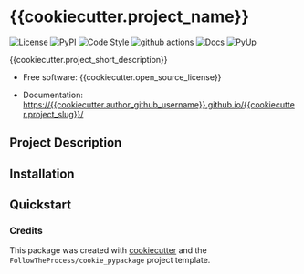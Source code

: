 # {{cookiecutter.project_name}}

[![License](https://img.shields.io/badge/License-{{cookiecutter.open_source_license}}-green)](https://github.com/{{cookiecutter.author_github_username}}/{{cookiecutter.project_slug}})
[![PyPI](https://img.shields.io/pypi/v/{{cookiecutter.project_slug}}.svg)](https://pypi.python.org/pypi/{{cookiecutter.project_slug}})
![Code Style](https://img.shields.io/badge/code%20style-black-black)
[![github actions](https://github.com/{{cookiecutter.author_github_username}}/{{cookiecutter.project_slug}}/workflows/Build/badge.svg)](https://github.com/{{cookiecutter.author_github_username}}/{{cookiecutter.project_slug}}/actions?query=workflow%3ABuild)
[![Docs](https://img.shields.io/badge/docs-GitHub%20Pages-blue)](https://{{cookiecutter.author_github_username}}.github.io/{{cookiecutter.project_slug}}/)
[![PyUp](https://pyup.io/repos/github/{{cookiecutter.author_github_username}}/{{cookiecutter.project_slug}}/shield.svg)](https://pyup.io/repos/github/{{cookiecutter.author_github_username}}/{{cookiecutter.project_slug}}/)

{{cookiecutter.project_short_description}}

* Free software: {{cookiecutter.open_source_license}}

* Documentation: [https://{{cookiecutter.author_github_username}}.github.io/{{cookiecutter.project_slug}}/](<https://{{cookiecutter.author_github_username}}.github.io/{{cookiecutter.project_slug}}/>)

## Project Description

## Installation

## Quickstart

### Credits

This package was created with [cookiecutter](https://github.com/cookiecutter/cookiecutter) and the `FollowTheProcess/cookie_pypackage` project template.
